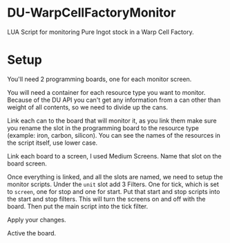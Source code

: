 # DU-WarpCellFactoryMonitor
LUA Script for monitoring Pure Ingot stock in a Warp Cell Factory. 

# Setup
You'll need 2 programming boards, one for each monitor screen.

You will need a container for each resource type you want to monitor. Because of the DU API you can't get any information from a can other than weight of all contents, so we need to divide up the cans. 

Link each can to the board that will monitor it, as you link them make sure you rename the slot in the programming board to the resource type (example: iron, carbon, silicon). You can see the names of the resources in the script itself, use lower case.

Link each board to a screen, I used Medium Screens. Name that slot on the board screen.

Once everything is linked, and all the slots are named, we need to setup the monitor scripts. Under the `unit` slot add 3 Filters. One for tick, which is set to `screen`, one for stop and one for start.  Put that start and stop scripts into the start and stop filters. This will turn the screens on and off with the board. Then put the main script into the tick filter. 

Apply your changes.

Active the board.
